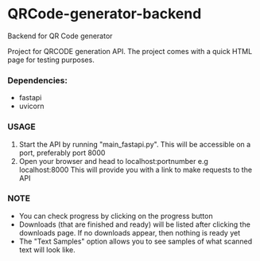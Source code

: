 # QRCode-generator-backend
Backend for QR Code generator

Project for QRCODE generation API. The project comes with a quick HTML page for testing purposes.

### Dependencies:
- fastapi
- uvicorn

### USAGE
1. Start the API by running "main_fastapi.py".
 This will be accessible on a port, preferably port 8000
2. Open your browser and head to localhost:portnumber e.g localhost:8000
  This will provide you with a link to make requests to the API

### NOTE
- You can check progress by clicking on the progress button
- Downloads (that are finished and ready) will be listed after clicking the downloads page.
  If no downloads appear, then nothing is ready yet
- The "Text Samples" option allows you to see samples of what scanned text will look like.
